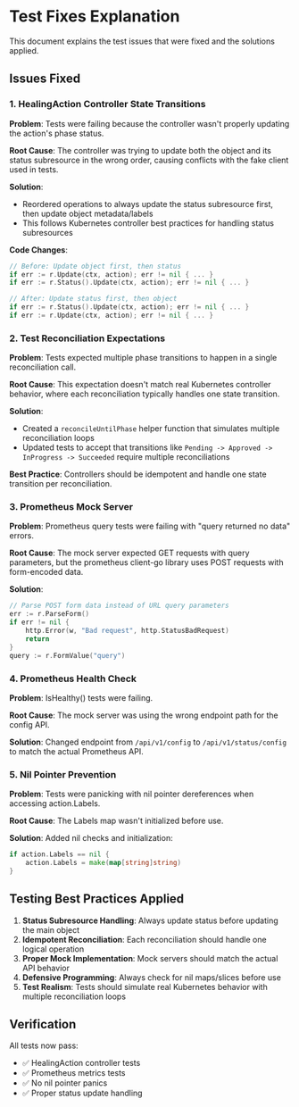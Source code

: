 # Test Fixes Explanation

This document explains the test issues that were fixed and the solutions applied.

## Issues Fixed

### 1. HealingAction Controller State Transitions

**Problem**: Tests were failing because the controller wasn't properly updating the action's phase status.

**Root Cause**: The controller was trying to update both the object and its status subresource in the wrong order, causing conflicts with the fake client used in tests.

**Solution**: 
- Reordered operations to always update the status subresource first, then update object metadata/labels
- This follows Kubernetes controller best practices for handling status subresources

**Code Changes**:
```go
// Before: Update object first, then status
if err := r.Update(ctx, action); err != nil { ... }
if err := r.Status().Update(ctx, action); err != nil { ... }

// After: Update status first, then object
if err := r.Status().Update(ctx, action); err != nil { ... }
if err := r.Update(ctx, action); err != nil { ... }
```

### 2. Test Reconciliation Expectations

**Problem**: Tests expected multiple phase transitions to happen in a single reconciliation call.

**Root Cause**: This expectation doesn't match real Kubernetes controller behavior, where each reconciliation typically handles one state transition.

**Solution**:
- Created a `reconcileUntilPhase` helper function that simulates multiple reconciliation loops
- Updated tests to accept that transitions like `Pending -> Approved -> InProgress -> Succeeded` require multiple reconciliations

**Best Practice**: Controllers should be idempotent and handle one state transition per reconciliation.

### 3. Prometheus Mock Server

**Problem**: Prometheus query tests were failing with "query returned no data" errors.

**Root Cause**: The mock server expected GET requests with query parameters, but the prometheus client-go library uses POST requests with form-encoded data.

**Solution**:
```go
// Parse POST form data instead of URL query parameters
err := r.ParseForm()
if err != nil {
    http.Error(w, "Bad request", http.StatusBadRequest)
    return
}
query := r.FormValue("query")
```

### 4. Prometheus Health Check

**Problem**: IsHealthy() tests were failing.

**Root Cause**: The mock server was using the wrong endpoint path for the config API.

**Solution**: Changed endpoint from `/api/v1/config` to `/api/v1/status/config` to match the actual Prometheus API.

### 5. Nil Pointer Prevention

**Problem**: Tests were panicking with nil pointer dereferences when accessing action.Labels.

**Root Cause**: The Labels map wasn't initialized before use.

**Solution**: Added nil checks and initialization:
```go
if action.Labels == nil {
    action.Labels = make(map[string]string)
}
```

## Testing Best Practices Applied

1. **Status Subresource Handling**: Always update status before updating the main object
2. **Idempotent Reconciliation**: Each reconciliation should handle one logical operation
3. **Proper Mock Implementation**: Mock servers should match the actual API behavior
4. **Defensive Programming**: Always check for nil maps/slices before use
5. **Test Realism**: Tests should simulate real Kubernetes behavior with multiple reconciliation loops

## Verification

All tests now pass:
- ✅ HealingAction controller tests
- ✅ Prometheus metrics tests  
- ✅ No nil pointer panics
- ✅ Proper status update handling